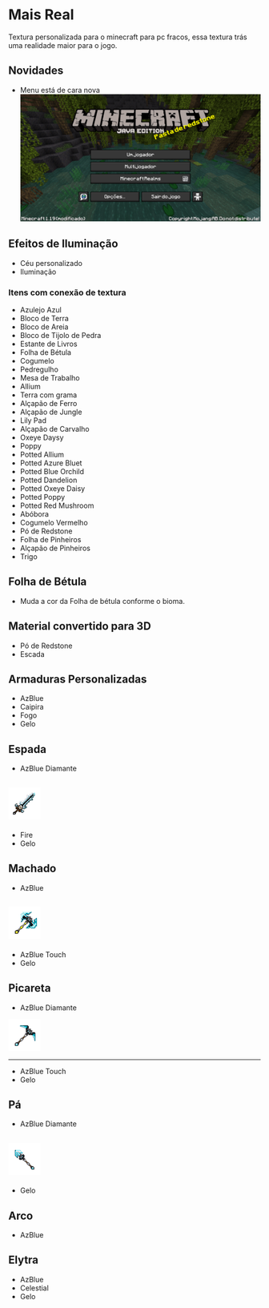 
# Mais Real
Textura personalizada para o minecraft para pc fracos, essa textura trás uma realidade maior para o jogo.

## Novidades
- Menu está de cara nova
![menu](https://raw.githubusercontent.com/elderbr/Mais-Real/main/img/menu.png)

## Efeitos de Iluminação
- Céu personalizado 
- Iluminação


### Itens com conexão de textura
- Azulejo Azul
- Bloco de Terra
- Bloco de Areia
- Bloco de Tijolo de Pedra
- Estante de Livros
- Folha de Bétula
- Cogumelo
- Pedregulho
- Mesa de Trabalho
- Allium
- Terra com grama
- Alçapão de Ferro
- Alçapão de Jungle
- Lily Pad
- Alçapão de Carvalho
- Oxeye Daysy
- Poppy
- Potted Allium
- Potted Azure Bluet
- Potted Blue Orchild
- Potted Dandelion
- Potted Oxeye Daisy
- Potted Poppy
- Potted Red Mushroom
- Abóbora
- Cogumelo Vermelho
- Pó de Redstone
- Folha de Pinheiros
- Alçapão de Pinheiros
- Trigo

## Folha de Bétula
- Muda a cor da Folha de bétula conforme o bioma.

## Material convertido para 3D
- Pó de Redstone
- Escada

## Armaduras Personalizadas
- AzBlue
- Caipira
- Fogo
- Gelo

## Espada
- AzBlue Diamante

![Espada de diamante AzBlue](https://raw.githubusercontent.com/elderbr/Mais-Real/main/img/AzBlue_sword.gif)
---
- Fire
- Gelo

## Machado
- AzBlue

![Machado de diamante AzBlue](https://raw.githubusercontent.com/elderbr/Mais-Real/main/img/AzBlue_axe.gif)
---
- AzBlue Touch
- Gelo

## Picareta
- AzBlue Diamante

![Picareta de diamante AzBlue](https://raw.githubusercontent.com/elderbr/Mais-Real/main/img/AzBlue_pickaxe.gif)

---
- AzBlue Touch
- Gelo

## Pá
- AzBlue Diamante

![Pá de diamante AzBlue](https://raw.githubusercontent.com/elderbr/Mais-Real/main/img/AzBlue_shovel.gif)
---
- Gelo

## Arco
- AzBlue

## Elytra
- AzBlue
- Celestial
- Gelo
